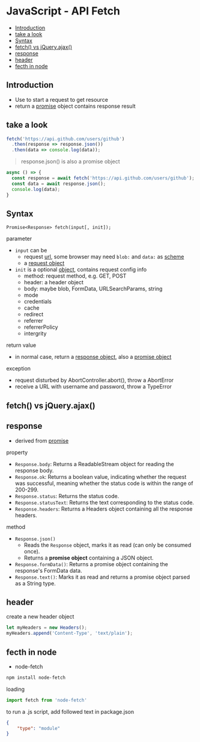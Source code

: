 # JavaScript - API Fetch

* [Introduction](#introduction)
* [take a look](#take-a-look)
* [Syntax](#syntax)
* [fetch() vs jQuery.ajax()](#fetch()-vs-jquery.ajax())
* [response](#response)
* [header](#header)
* [fecth in node](#fecth-in-node)

## Introduction

- Use to start a request to get resource 
- return a [promise](javascript-promise.md) object contains response result

## take a look

```js
fetch('https://api.github.com/users/github')
  .then(response => response.json())
  .then(data => console.log(data));
```

> response.json() is also a promise object

```js
async () => {
  const response = await fetch('https://api.github.com/users/github');
  const data = await response.json();
  console.log(data);
}
```

## Syntax

`Promise<Response> fetch(input[, init]);`

parameter

- `input` can be
  - request [url](computer-network-url.md), some browser may need `blob:` and `data:` as [scheme](computer-network-url.md#common-format)
  - a [request object]()
- `init` is a optional [object](javascript-object.md), contains request config info
  - method: request method, e.g. GET, POST
  - header: a header object
  - body: maybe blob, FormData, URLSearchParams, string
  - mode
  - credentials
  - cache
  - redirect
  - referrer
  - referrerPolicy
  - intergrity

return value

- in normal case, return a [response object](#response), also a [promise object](javascript-promise.md)

exception

- request disturbed by AbortController.abort(), throw a AbortError
- receive a URL with username and password, throw a TypeError

## fetch() vs jQuery.ajax()

## response

- derived from [promise](javascript-promise.md)

property

- `Response.body`: Returns a ReadableStream object for reading the response body.
- `Response.ok`: Returns a boolean value, indicating whether the request was successful, meaning whether the status code is within the range of 200-299.
- `Response.status`: Returns the status code.
- `Response.statusText`: Returns the text corresponding to the status code.
- `Response.headers`: Returns a Headers object containing all the response headers.

method

- `Response.json()`
  - Reads the `Response` object, marks it as read (can only be consumed once).
  - Returns a **promise object** containing a JSON object.
- `Response.formData()`: Returns a promise object containing the response's FormData data.
- `Response.text()`: Marks it as read and returns a promise object parsed as a String type.

## header

create a new header object

```js
let myHeaders = new Headers();
myHeaders.append('Content-Type', 'text/plain');
```

## fecth in node

- node-fetch

```bash
npm install node-fetch
```

loading

```js
import fetch from 'node-fetch'
```

to run a .js script, add followed text in package.json

```json
{
    "type": "module"
}
```
